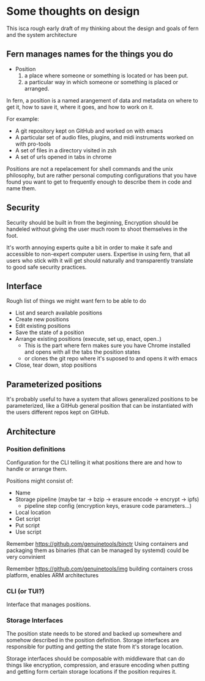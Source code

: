 # Some thoughts on design

This isca rough early draft of my thinking about the design and goals of fern and
the system architecture

## Fern manages names for the things you do

* Position
  1. a place where someone or something is located or has been put.
  1. a particular way in which someone or something is placed or arranged.

In fern, a position is a named arangement of data and metadata on where to get
it, how to save it, where it goes, and how to work on it.

For example:

* A git repository kept on GitHub and worked on with emacs
* A particular set of audio files, plugins, and midi instruments worked on with
  pro-tools
* A set of files in a directory visited in zsh
* A set of urls opened in tabs in chrome

Positions are not a repelacement for shell commands and the unix philosophy, but
are rather personal computing configurations that you have found you want to get
to frequently enough to describe them in code and name them.

## Security

Security should be built in from the beginning, Encryption should be handeled
without giving the user much room to shoot themselves in the foot.

It's worth annoying experts quite a bit in order to make it safe and accessible
to non-expert computer users. Expertise in using fern, that all users who stick
with it will get should naturally and transparently translate to good safe
security practices.

## Interface

Rough list of things we might want fern to be able to do

* List and search available positions
* Create new positions
* Edit existing positions
* Save the state of a position
* Arrange existing positions (execute, set up, enact, open..)
  * This is the part where fern makes sure you have Chrome installed and opens
    with all the tabs the position states
  * or clones the git repo where it's suposed to and opens it with emacs
* Close, tear down, stop positions

## Parameterized positions

It's probably useful to have a system that allows generalized positions to be
parameterized, like a GitHub general position that can be instantiated with the
users different repos kept on GitHub.

## Architecture

### Position definitions

Configuration for the CLI telling it what positions there are and how to handle
or arrange them.

Positions might consist of:

* Name
* Storage pipeline (maybe tar -> bzip -> erasure encode -> encrypt -> ipfs)
  * pipeline step config (encryption keys, erasure code parameters...)
* Local location
* Get script
* Put script
* Use script

Remember https://github.com/genuinetools/binctr
Using containers and packaging them as binaries (that can be managed by systemd)
could be very convinient

Remember https://github.com/genuinetools/img
building containers cross platform, enables ARM architectures

### CLI (or TUI?)

Interface that manages positions.

### Storage Interfaces

The position state needs to be stored and backed up somewhere and somehow
described in the position definition. Storage interfaces are responsible for
putting and getting the state from it's storage location.

Storage interfaces should be composable with middleware that can do things like
encryption, compression, and erasure encoding when putting and getting form
certain storage locations if the position requires it.
